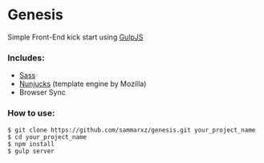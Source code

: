 # Genesis
Simple Front-End kick start using [GulpJS](http://gulpjs.com/)

### Includes:
* [Sass](http://sass-lang.com/)
* [Nunjucks](https://mozilla.github.io/nunjucks/) (template engine by Mozilla)
* Browser Sync


### How to use:

```
$ git clone https://github.com/sammarxz/genesis.git your_project_name
$ cd your_project_name
$ npm install
$ gulp server
```

